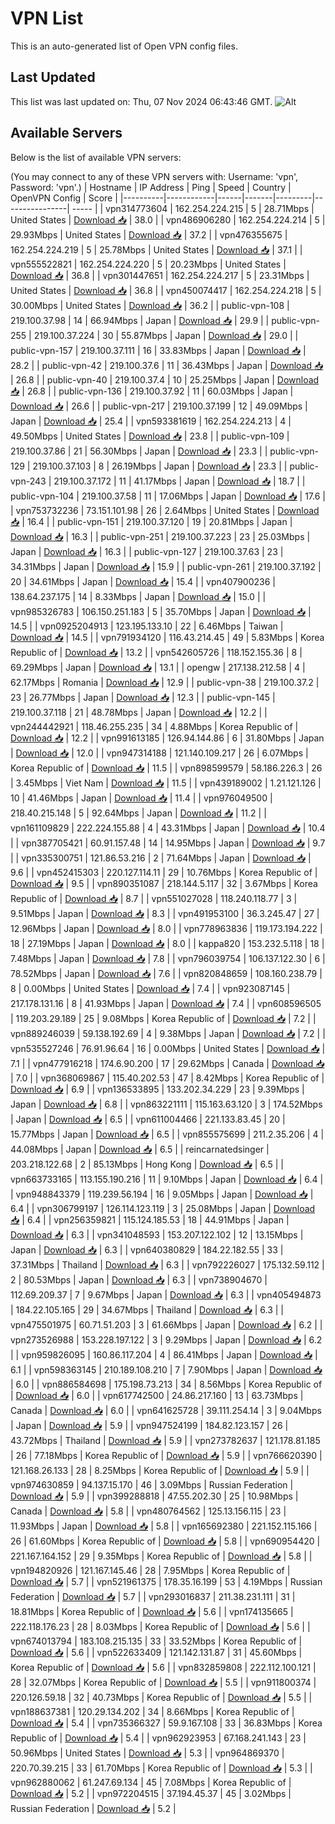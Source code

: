 # VPN List

This is an auto-generated list of Open VPN config files.

## Last Updated

This list was last updated on: Thu, 07 Nov 2024 06:43:46 GMT.
![Alt](https://repobeats.axiom.co/api/embed/186b98318ef1479477931607c1ad7d823f12451f.svg "Repobeats analytics image")

## Available Servers

Below is the list of available VPN servers:

(You may connect to any of these VPN servers with: Username: 'vpn', Password: 'vpn'.)
| Hostname | IP Address | Ping | Speed | Country | OpenVPN Config | Score |
|----------|------------|------|-------|---------|----------------| ----- |
| vpn314773604 | 162.254.224.215 | 5 | 28.71Mbps | United States | [Download 📥](./configs/server_0_US.ovpn) | 38.0 |
| vpn486906280 | 162.254.224.214 | 5 | 29.93Mbps | United States | [Download 📥](./configs/server_1_US.ovpn) | 37.2 |
| vpn476355675 | 162.254.224.219 | 5 | 25.78Mbps | United States | [Download 📥](./configs/server_2_US.ovpn) | 37.1 |
| vpn555522821 | 162.254.224.220 | 5 | 20.23Mbps | United States | [Download 📥](./configs/server_3_US.ovpn) | 36.8 |
| vpn301447651 | 162.254.224.217 | 5 | 23.31Mbps | United States | [Download 📥](./configs/server_4_US.ovpn) | 36.8 |
| vpn450074417 | 162.254.224.218 | 5 | 30.00Mbps | United States | [Download 📥](./configs/server_5_US.ovpn) | 36.2 |
| public-vpn-108 | 219.100.37.98 | 14 | 66.94Mbps | Japan | [Download 📥](./configs/server_6_JP.ovpn) | 29.9 |
| public-vpn-255 | 219.100.37.224 | 30 | 55.87Mbps | Japan | [Download 📥](./configs/server_7_JP.ovpn) | 29.0 |
| public-vpn-157 | 219.100.37.111 | 16 | 33.83Mbps | Japan | [Download 📥](./configs/server_8_JP.ovpn) | 28.2 |
| public-vpn-42 | 219.100.37.6 | 11 | 36.43Mbps | Japan | [Download 📥](./configs/server_9_JP.ovpn) | 26.8 |
| public-vpn-40 | 219.100.37.4 | 10 | 25.25Mbps | Japan | [Download 📥](./configs/server_10_JP.ovpn) | 26.8 |
| public-vpn-136 | 219.100.37.92 | 11 | 60.03Mbps | Japan | [Download 📥](./configs/server_11_JP.ovpn) | 26.6 |
| public-vpn-217 | 219.100.37.199 | 12 | 49.09Mbps | Japan | [Download 📥](./configs/server_12_JP.ovpn) | 25.4 |
| vpn593381619 | 162.254.224.213 | 4 | 49.50Mbps | United States | [Download 📥](./configs/server_13_US.ovpn) | 23.8 |
| public-vpn-109 | 219.100.37.86 | 21 | 56.30Mbps | Japan | [Download 📥](./configs/server_14_JP.ovpn) | 23.3 |
| public-vpn-129 | 219.100.37.103 | 8 | 26.19Mbps | Japan | [Download 📥](./configs/server_15_JP.ovpn) | 23.3 |
| public-vpn-243 | 219.100.37.172 | 11 | 41.17Mbps | Japan | [Download 📥](./configs/server_16_JP.ovpn) | 18.7 |
| public-vpn-104 | 219.100.37.58 | 11 | 17.06Mbps | Japan | [Download 📥](./configs/server_17_JP.ovpn) | 17.6 |
| vpn753732236 | 73.151.101.98 | 26 | 2.64Mbps | United States | [Download 📥](./configs/server_18_US.ovpn) | 16.4 |
| public-vpn-151 | 219.100.37.120 | 19 | 20.81Mbps | Japan | [Download 📥](./configs/server_19_JP.ovpn) | 16.3 |
| public-vpn-251 | 219.100.37.223 | 23 | 25.03Mbps | Japan | [Download 📥](./configs/server_20_JP.ovpn) | 16.3 |
| public-vpn-127 | 219.100.37.63 | 23 | 34.31Mbps | Japan | [Download 📥](./configs/server_21_JP.ovpn) | 15.9 |
| public-vpn-261 | 219.100.37.192 | 20 | 34.61Mbps | Japan | [Download 📥](./configs/server_22_JP.ovpn) | 15.4 |
| vpn407900236 | 138.64.237.175 | 14 | 8.33Mbps | Japan | [Download 📥](./configs/server_23_JP.ovpn) | 15.0 |
| vpn985326783 | 106.150.251.183 | 5 | 35.70Mbps | Japan | [Download 📥](./configs/server_24_JP.ovpn) | 14.5 |
| vpn0925204913 | 123.195.133.10 | 22 | 6.46Mbps | Taiwan | [Download 📥](./configs/server_25_TW.ovpn) | 14.5 |
| vpn791934120 | 116.43.214.45 | 49 | 5.83Mbps | Korea Republic of | [Download 📥](./configs/server_26_KR.ovpn) | 13.2 |
| vpn542605726 | 118.152.155.36 | 8 | 69.29Mbps | Japan | [Download 📥](./configs/server_27_JP.ovpn) | 13.1 |
| opengw | 217.138.212.58 | 4 | 62.17Mbps | Romania | [Download 📥](./configs/server_28_RO.ovpn) | 12.9 |
| public-vpn-38 | 219.100.37.2 | 23 | 26.77Mbps | Japan | [Download 📥](./configs/server_29_JP.ovpn) | 12.3 |
| public-vpn-145 | 219.100.37.118 | 21 | 48.78Mbps | Japan | [Download 📥](./configs/server_30_JP.ovpn) | 12.2 |
| vpn244442921 | 118.46.255.235 | 34 | 4.88Mbps | Korea Republic of | [Download 📥](./configs/server_31_KR.ovpn) | 12.2 |
| vpn991613185 | 126.94.144.86 | 6 | 31.80Mbps | Japan | [Download 📥](./configs/server_32_JP.ovpn) | 12.0 |
| vpn947314188 | 121.140.109.217 | 26 | 6.07Mbps | Korea Republic of | [Download 📥](./configs/server_33_KR.ovpn) | 11.5 |
| vpn898599579 | 58.186.226.3 | 26 | 3.45Mbps | Viet Nam | [Download 📥](./configs/server_34_VN.ovpn) | 11.5 |
| vpn439189002 | 1.21.121.126 | 10 | 41.46Mbps | Japan | [Download 📥](./configs/server_35_JP.ovpn) | 11.4 |
| vpn976049500 | 218.40.215.148 | 5 | 92.64Mbps | Japan | [Download 📥](./configs/server_36_JP.ovpn) | 11.2 |
| vpn161109829 | 222.224.155.88 | 4 | 43.31Mbps | Japan | [Download 📥](./configs/server_37_JP.ovpn) | 10.4 |
| vpn387705421 | 60.91.157.48 | 14 | 14.95Mbps | Japan | [Download 📥](./configs/server_38_JP.ovpn) | 9.7 |
| vpn335300751 | 121.86.53.216 | 2 | 71.64Mbps | Japan | [Download 📥](./configs/server_39_JP.ovpn) | 9.6 |
| vpn452415303 | 220.127.114.11 | 29 | 10.76Mbps | Korea Republic of | [Download 📥](./configs/server_40_KR.ovpn) | 9.5 |
| vpn890351087 | 218.144.5.117 | 32 | 3.67Mbps | Korea Republic of | [Download 📥](./configs/server_41_KR.ovpn) | 8.7 |
| vpn551027028 | 118.240.118.77 | 3 | 9.51Mbps | Japan | [Download 📥](./configs/server_42_JP.ovpn) | 8.3 |
| vpn491953100 | 36.3.245.47 | 27 | 12.96Mbps | Japan | [Download 📥](./configs/server_43_JP.ovpn) | 8.0 |
| vpn778963836 | 119.173.194.222 | 18 | 27.19Mbps | Japan | [Download 📥](./configs/server_44_JP.ovpn) | 8.0 |
| kappa820 | 153.232.5.118 | 18 | 7.48Mbps | Japan | [Download 📥](./configs/server_45_JP.ovpn) | 7.8 |
| vpn796039754 | 106.137.122.30 | 6 | 78.52Mbps | Japan | [Download 📥](./configs/server_46_JP.ovpn) | 7.6 |
| vpn820848659 | 108.160.238.79 | 8 | 0.00Mbps | United States | [Download 📥](./configs/server_47_US.ovpn) | 7.4 |
| vpn923087145 | 217.178.131.16 | 8 | 41.93Mbps | Japan | [Download 📥](./configs/server_48_JP.ovpn) | 7.4 |
| vpn608596505 | 119.203.29.189 | 25 | 9.08Mbps | Korea Republic of | [Download 📥](./configs/server_49_KR.ovpn) | 7.2 |
| vpn889246039 | 59.138.192.69 | 4 | 9.38Mbps | Japan | [Download 📥](./configs/server_50_JP.ovpn) | 7.2 |
| vpn535527246 | 76.91.96.64 | 16 | 0.00Mbps | United States | [Download 📥](./configs/server_51_US.ovpn) | 7.1 |
| vpn477916218 | 174.6.90.200 | 17 | 29.62Mbps | Canada | [Download 📥](./configs/server_52_CA.ovpn) | 7.0 |
| vpn368069867 | 115.40.202.53 | 47 | 8.42Mbps | Korea Republic of | [Download 📥](./configs/server_53_KR.ovpn) | 6.9 |
| vpn136533895 | 133.202.34.229 | 23 | 9.39Mbps | Japan | [Download 📥](./configs/server_54_JP.ovpn) | 6.8 |
| vpn863221111 | 115.163.63.120 | 3 | 174.52Mbps | Japan | [Download 📥](./configs/server_55_JP.ovpn) | 6.5 |
| vpn611004466 | 221.133.83.45 | 20 | 15.77Mbps | Japan | [Download 📥](./configs/server_56_JP.ovpn) | 6.5 |
| vpn855575699 | 211.2.35.206 | 4 | 44.08Mbps | Japan | [Download 📥](./configs/server_57_JP.ovpn) | 6.5 |
| reincarnatedsinger | 203.218.122.68 | 2 | 85.13Mbps | Hong Kong | [Download 📥](./configs/server_58_HK.ovpn) | 6.5 |
| vpn663733165 | 113.155.190.216 | 11 | 9.10Mbps | Japan | [Download 📥](./configs/server_59_JP.ovpn) | 6.4 |
| vpn948843379 | 119.239.56.194 | 16 | 9.05Mbps | Japan | [Download 📥](./configs/server_60_JP.ovpn) | 6.4 |
| vpn306799197 | 126.114.123.119 | 3 | 25.08Mbps | Japan | [Download 📥](./configs/server_61_JP.ovpn) | 6.4 |
| vpn256359821 | 115.124.185.53 | 18 | 44.91Mbps | Japan | [Download 📥](./configs/server_62_JP.ovpn) | 6.3 |
| vpn341048593 | 153.207.122.102 | 12 | 13.15Mbps | Japan | [Download 📥](./configs/server_63_JP.ovpn) | 6.3 |
| vpn640380829 | 184.22.182.55 | 33 | 37.31Mbps | Thailand | [Download 📥](./configs/server_64_TH.ovpn) | 6.3 |
| vpn792226027 | 175.132.59.112 | 2 | 80.53Mbps | Japan | [Download 📥](./configs/server_65_JP.ovpn) | 6.3 |
| vpn738904670 | 112.69.209.37 | 7 | 9.67Mbps | Japan | [Download 📥](./configs/server_66_JP.ovpn) | 6.3 |
| vpn405494873 | 184.22.105.165 | 29 | 34.67Mbps | Thailand | [Download 📥](./configs/server_67_TH.ovpn) | 6.3 |
| vpn475501975 | 60.71.51.203 | 3 | 61.66Mbps | Japan | [Download 📥](./configs/server_68_JP.ovpn) | 6.2 |
| vpn273526988 | 153.228.197.122 | 3 | 9.29Mbps | Japan | [Download 📥](./configs/server_69_JP.ovpn) | 6.2 |
| vpn959826095 | 160.86.117.204 | 4 | 86.41Mbps | Japan | [Download 📥](./configs/server_70_JP.ovpn) | 6.1 |
| vpn598363145 | 210.189.108.210 | 7 | 7.90Mbps | Japan | [Download 📥](./configs/server_71_JP.ovpn) | 6.0 |
| vpn886584698 | 175.198.73.213 | 34 | 8.56Mbps | Korea Republic of | [Download 📥](./configs/server_72_KR.ovpn) | 6.0 |
| vpn617742500 | 24.86.217.160 | 13 | 63.73Mbps | Canada | [Download 📥](./configs/server_73_CA.ovpn) | 6.0 |
| vpn641625728 | 39.111.254.14 | 3 | 9.04Mbps | Japan | [Download 📥](./configs/server_74_JP.ovpn) | 5.9 |
| vpn947524199 | 184.82.123.157 | 26 | 43.72Mbps | Thailand | [Download 📥](./configs/server_75_TH.ovpn) | 5.9 |
| vpn273782637 | 121.178.81.185 | 26 | 77.18Mbps | Korea Republic of | [Download 📥](./configs/server_76_KR.ovpn) | 5.9 |
| vpn766620390 | 121.168.26.133 | 28 | 8.25Mbps | Korea Republic of | [Download 📥](./configs/server_77_KR.ovpn) | 5.9 |
| vpn974630859 | 94.137.15.170 | 46 | 3.09Mbps | Russian Federation | [Download 📥](./configs/server_78_RU.ovpn) | 5.9 |
| vpn399288818 | 47.55.202.30 | 25 | 10.98Mbps | Canada | [Download 📥](./configs/server_79_CA.ovpn) | 5.8 |
| vpn480764562 | 125.13.156.115 | 23 | 11.93Mbps | Japan | [Download 📥](./configs/server_80_JP.ovpn) | 5.8 |
| vpn165692380 | 221.152.115.166 | 26 | 61.60Mbps | Korea Republic of | [Download 📥](./configs/server_81_KR.ovpn) | 5.8 |
| vpn690954420 | 221.167.164.152 | 29 | 9.35Mbps | Korea Republic of | [Download 📥](./configs/server_82_KR.ovpn) | 5.8 |
| vpn194820926 | 121.167.145.46 | 28 | 7.95Mbps | Korea Republic of | [Download 📥](./configs/server_83_KR.ovpn) | 5.7 |
| vpn521961375 | 178.35.16.199 | 53 | 4.19Mbps | Russian Federation | [Download 📥](./configs/server_84_RU.ovpn) | 5.7 |
| vpn293016837 | 211.38.231.111 | 31 | 18.81Mbps | Korea Republic of | [Download 📥](./configs/server_85_KR.ovpn) | 5.6 |
| vpn174135665 | 222.118.176.23 | 28 | 8.03Mbps | Korea Republic of | [Download 📥](./configs/server_86_KR.ovpn) | 5.6 |
| vpn674013794 | 183.108.215.135 | 33 | 33.52Mbps | Korea Republic of | [Download 📥](./configs/server_87_KR.ovpn) | 5.6 |
| vpn522633409 | 121.142.131.87 | 31 | 45.60Mbps | Korea Republic of | [Download 📥](./configs/server_88_KR.ovpn) | 5.6 |
| vpn832859808 | 222.112.100.121 | 28 | 32.07Mbps | Korea Republic of | [Download 📥](./configs/server_89_KR.ovpn) | 5.5 |
| vpn911800374 | 220.126.59.18 | 32 | 40.73Mbps | Korea Republic of | [Download 📥](./configs/server_90_KR.ovpn) | 5.5 |
| vpn188637381 | 120.29.134.202 | 34 | 8.66Mbps | Korea Republic of | [Download 📥](./configs/server_91_KR.ovpn) | 5.4 |
| vpn735366327 | 59.9.167.108 | 33 | 36.83Mbps | Korea Republic of | [Download 📥](./configs/server_92_KR.ovpn) | 5.4 |
| vpn962923953 | 67.168.241.143 | 23 | 50.96Mbps | United States | [Download 📥](./configs/server_93_US.ovpn) | 5.3 |
| vpn964869370 | 220.70.39.215 | 33 | 61.70Mbps | Korea Republic of | [Download 📥](./configs/server_94_KR.ovpn) | 5.3 |
| vpn962880062 | 61.247.69.134 | 45 | 7.08Mbps | Korea Republic of | [Download 📥](./configs/server_95_KR.ovpn) | 5.2 |
| vpn972204515 | 37.194.45.37 | 45 | 3.02Mbps | Russian Federation | [Download 📥](./configs/server_96_RU.ovpn) | 5.2 |
